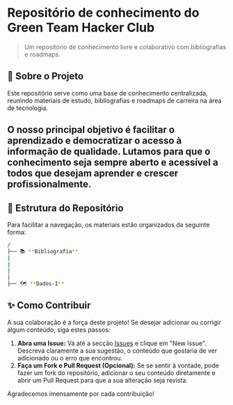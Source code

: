 # Repositório de conhecimento do Green Team Hacker Club

> Um repositório de conhecimento livre e colaborativo com bibliografias e roadmaps.

## 🚀 Sobre o Projeto

Este repositório serve como uma base de conhecimento centralizada, reunindo materiais de estudo, bibliografias e roadmaps de carreira na área de tecnologia.

O nosso principal objetivo é facilitar o aprendizado e democratizar o acesso à informação de qualidade. Lutamos para que o conhecimento seja sempre aberto e acessível a todos que desejam aprender e crescer profissionalmente.
--
## 📂 Estrutura do Repositório

Para facilitar a navegação, os materiais estão organizados da seguinte forma:

```bash
/
├── 📚 **Bibliografia**
|
|
|
│
├── 🗺️ **Dados-I**
```

## ✨ Como Contribuir

A sua colaboração é a força deste projeto! Se desejar adicionar ou corrigir algum conteúdo, siga estes passos:

1.  **Abra uma Issue:** Vá até a secção [Issues]([https://github.com/greenteamhc/roadmaps-it/issues]) e clique em "New Issue". Descreva claramente a sua sugestão, o conteúdo que gostaria de ver adicionado ou o erro que encontrou.
2.  **Faça um Fork e Pull Request (Opcional):** Se se sentir à vontade, pode fazer um fork do repositório, adicionar o seu conteúdo diretamente e abrir um Pull Request para que a sua alteração seja revista.

Agradecemos imensamente por cada contribuição!
